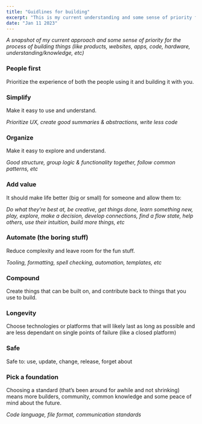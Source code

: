 ```yaml
---
title: "Guidlines for building"
excerpt: "This is my current understanding and some sense of priority for the process of building things. It will probably change or grow over time, so this is a bit of a snapshot for the moment"
date: "Jan 11 2023"
---
```


_A snapshot of my current approach and some sense of priority for the process of building things (like products, websites, apps, code, hardware, understanding/knowledge, etc)_

### People first

Prioritize the experience of both the people using it and building it with you.

### Simplify

Make it easy to use and understand.

_Prioritize UX, create good summaries & abstractions, write less code_

### Organize

Make it easy to explore and understand.

_Good structure, group logic & functionality together, follow common patterns, etc_

### Add value

It should make life better (big or small) for someone and allow them to:

_Do what they’re best at, be creative, get things done, learn something new, play, explore, make a decision, develop connections, find a flow state, help others, use their intuition, build more things, etc_

### Automate (the boring stuff)

Reduce complexity and leave room for the fun stuff.

_Tooling, formatting, spell checking, automation, templates, etc_

### Compound

Create things that can be built on, and contribute back to things that you use to build.

### Longevity

Choose technologies or platforms that will likely last as long as possible and are less dependant on single points of failure (like a closed platform)

### Safe

Safe to: use, update, change, release, forget about

### Pick a foundation

Choosing a standard (that’s been around for awhile and not shrinking) means more builders, community, common knowledge and some peace of mind about the future.

_Code language, file format, communication standards_
